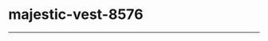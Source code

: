 # majestic-vest-8576
------------------------------------------------------------------------------------------------------------------------------------------------------------------------
